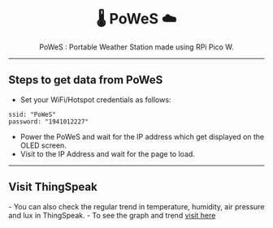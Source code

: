 <h1 align="center">🌡️ PoWeS ☁️</h1>

<p align="center"> PoWeS : Portable Weather Station made using RPi Pico W. </p>
<hr>

<h2> Steps to get data from PoWeS </h2>

- Set your WiFi/Hotspot credentials as follows:

```
ssid: "PoWeS"
password: "1941012227"
```
- Power the PoWeS and wait for the IP address which get displayed on the OLED screen.
- Visit to the IP Address and wait for the page to load.

<hr>

<h2> Visit ThingSpeak </h2>
- You can also check the regular trend in temperature, humidity, air pressure and lux in ThingSpeak.
- To see the graph and trend  <a href="./thingspeak" target="blank">visit here</a>


